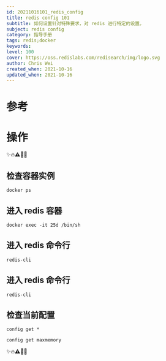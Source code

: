 ```yaml
---
id: 20211016101_redis_config
title: redis config 101
subtitle: 如何设置针对特殊要求，对 redis 进行特定的设置。
subject: redis config
category: 指导手册
tags: redis;docker
keywords: 
level: 100
cover: https://oss.redislabs.com/redisearch/img/logo.svg
author: Chris Wei
created_when: 2021-10-16
updated_when: 2021-10-16
---
```


# 参考

# 操作

✨🔥⚠️💯💎

## 检查容器实例

```
docker ps
```

## 进入 redis 容器

```
docker exec -it 25d /bin/sh
```

## 进入 redis 命令行

```
redis-cli
```

## 进入 redis 命令行

```
redis-cli
```

## 检查当前配置

```
config get *

config get maxmemory
```

✨🔥⚠️💯💎
